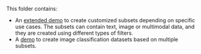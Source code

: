 This folder contains:
- An [extended demo](https://github.com/mauro-nievoff/MultiCaRe_Dataset/blob/main/Demos/customized_subset_creation.ipynb) to create customized subsets depending on specific use cases. The subsets can contain text, image or multimodal data, and they are created using different types of filters.
- A [demo](https://github.com/mauro-nievoff/MultiCaRe_Dataset/blob/main/Demos/create_image_classification_datasets.ipynb) to create image classification datasets based on multiple subsets.
